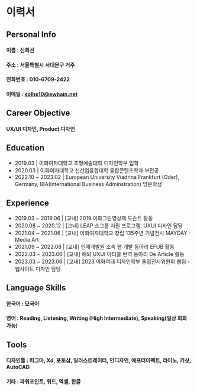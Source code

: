 # 이력서

## Personal Info
#### 이름 : 신희선
#### 주소 : 서울특별시 서대문구 거주
#### 전화번호 : 010-6709-2422
#### 이메일 : solhs10@ewhain.net

### 
## Career Objective
#### UX/UI 디자인, Product 디자인

### 
## Education
- 2019.03 | 이화여자대학교 조형예술대학 디자인학부 입학
- 2020.03 | 이화여자대학교 신산업융합대학 융합콘텐츠학과 부전공
- 2022.10 ~ 2023.02 | European University Viadrina Frankfurt (Oder), Germany, IBA(International Business Adminstration) 방문학생

### 
## Experience
- 2019.03 ~ 2019.06 | [교내] 2019 이화그린영상제 도슨트 활동
- 2020.08 ~ 2020.12 | [교내] LEAP 소그룹 지원 프로그램, UXUI 디자인 담당
- 2021.04 ~ 2021.06 | [교내] 이화여자대학교 창립 135주년 기념전시 MAYDAY - Media Art
- 2021.09 ~ 2022.08 | [교내] 인재개발원 소속 웹 개발 동아리 EFUB 활동
- 2022.03 ~ 2023.06 | [교내] 해외 UXUI 아티클 번역 동아리 De Article 활동
- 2023.03 ~ 2023.06 | [교내] 2023 이화여대 디자인학부 졸업전시위원회 웹팀 - 웹사이트 디자인 담당 

### 
## Language Skills
#### 한국어 : 모국어
#### 영어 : Reading, Listening, Writing (High Intermediate), Speaking(일상 회화 가능)

### 
## Tools
#### 디자인툴 : 피그마, Xd, 포토샵, 일러스트레이터, 인디자인, 애프터이펙트, 라이노, 키샷, AutoCAD
#### 기타 : 파워포인트, 워드, 엑셀, 한글




